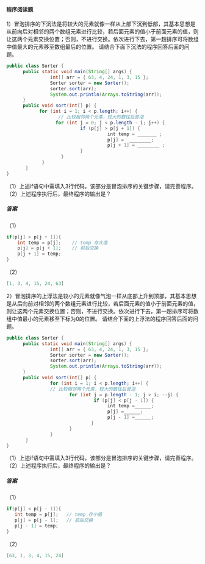 #### 程序阅读题

1）冒泡排序的下沉法是将较大的元素就像一样从上部下沉到低部，其基本思想是从前向后对相邻的两个数组元素进行比较，若后面元素的值小于前面元素的值，则让这两个元素交换位置；否则，不进行交换。依次进行下去，第一趟排序可将数组中值最大的元素移至数组最后的位置。 请结合下面下沉法的程序回答后面的问题。

```java
public class Sorter {
      public static void main(String[] args) {
                int[] arr = { 63, 4, 24, 1, 3, 15 };
                Sorter sorter = new Sorter();
                sorter.sort(arr);
                System.out.println(Arrays.toString(arr));
      }
      public void sort(int[] p) {
            for (int i = 1; i < p.length; i++) {
                   // 比较相邻两个元素，较大的数往后冒泡
                  for (int j = 0; j < p.length - i; j++) {
                           if (p[j] > p[j + 1]) {
                                     int temp = _______ ;
                                     p[j] =  ________;
                                     p[j + 1] = ________ ;
                           }
                    }
             }
       }
}

```

（1）上述if语句中需填入3行代码，该部分是冒泡排序的关键步骤，请完善程序。
（2）上述程序执行后，最终程序的输出是？

##### 答案
（1）
```java
if(p[j] > p[j + 1]){
	int temp = p[j];    // temp 存大值
	p[j] = p[j + 1];    // 前后交换
	p[j + 1] = temp;
}
```

（2）
```java
[1, 3, 4, 15, 24, 63]
```


2）冒泡排序的上浮法是较小的元素就像气泡一样从底部上升到顶部，其基本思想是从后向前对相邻的两个数组元素进行比较，若后面元素的值小于前面元素的值，则让这两个元素交换位置；否则，不进行交换。依次进行下去，第一趟排序可将数组中值最小的元素移至下标为0的位置。 请结合下面的上浮法的程序回答后面的问题。 

```java
public class Sorter {
      public static void main(String[] args) {
                int[] arr = { 63, 4, 24, 1, 3, 15 };
                Sorter sorter = new Sorter();
                sorter.sort(arr);
                System.out.println(Arrays.toString(arr));
      }
      public void sort(int[] p) {
      	        for (int i = 1; i < p.length; i++) {
                // 比较相邻两个元素，较大的数往后冒泡
                       for (int j = p.length - 1; j > i; --j) {
                                if (p[j] < p[j - 1]) {
                                     int temp =______;
                                     p[j] =______;
                                     p[j - 1] =______;
                               }
                       }
                }
       }
}
```


（1）上述if语句中需填入3行代码，该部分是冒泡排序的关键步骤，请完善程序。
（2）上述程序执行后，最终程序的输出是？

##### 答案
（1）
```java
if(p[j] < p[j - 1]){
   int temp = p[j];   // temp 存小值
   p[j] = p[j - 1];   // 前后交换
   p[j - 1] = temp;
}
```
（2）
```java
[63, 1, 3, 4, 15, 24]
```
